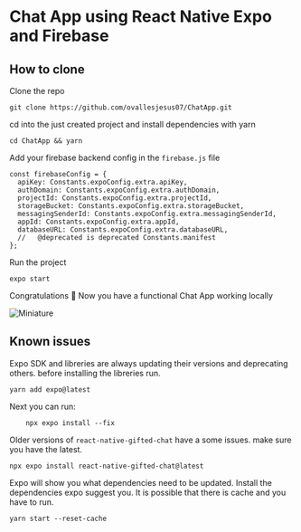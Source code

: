 # Chat App using React Native Expo and Firebase

## How to clone

Clone the repo

```
git clone https://github.com/ovallesjesus07/ChatApp.git
```

cd into the just created project and install dependencies with yarn

```
cd ChatApp && yarn
```

Add your firebase backend config in the `firebase.js` file

```
const firebaseConfig = {
  apiKey: Constants.expoConfig.extra.apiKey,
  authDomain: Constants.expoConfig.extra.authDomain,
  projectId: Constants.expoConfig.extra.projectId,
  storageBucket: Constants.expoConfig.extra.storageBucket,
  messagingSenderId: Constants.expoConfig.extra.messagingSenderId,
  appId: Constants.expoConfig.extra.appId,
  databaseURL: Constants.expoConfig.extra.databaseURL,
  //   @deprecated is deprecated Constants.manifest
};
```

Run the project

```
expo start
```

Congratulations 🎉 Now you have a functional Chat App working locally

![Miniature](https://img.freepik.com/vector-gratis/ilustracion-concepto-bot-chat_114360-5522.jpg?size=338&ext=jpg&ga=GA1.1.1788068356.1716595200&semt=ais_user)

## Known issues

Expo SDK and libreries are always updating their versions and deprecating others. before installing the libreries run.

```
yarn add expo@latest
```

Next you can run:

```
    npx expo install --fix
```

Older versions of `react-native-gifted-chat` have a some issues. make sure you have the latest.

```
npx expo install react-native-gifted-chat@latest
```

Expo will show you what dependencies need to be updated. Install the dependencies expo suggest you. It is possible that there is cache and you have to run.

```
yarn start --reset-cache
```